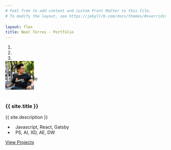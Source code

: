 ```yaml
---
# Feel free to add content and custom Front Matter to this file.
# To modify the layout, see https://jekyllrb.com/docs/themes/#overriding-theme-defaults

layout: flex
title: Noel Torres - Portfolio
---
```



<div class="
  d-flex 
  flex-grow-1 
  flex-row 
  align-items-center
  align-content-center 
  justify-content-center">
    <div class="card" style="width: 35rem;">
<div id="carouselExampleIndicators" class="carousel slide" data-ride="carousel" style="z-index:0;">
  <ol class="carousel-indicators">
    <li data-target="#carouselExampleIndicators" data-slide-to="0" class="active"></li>
    <li data-target="#carouselExampleIndicators" data-slide-to="1"></li>
    <li data-target="#carouselExampleIndicators" data-slide-to="2"></li>
  </ol>
  <div class="carousel-inner">
    <div class="carousel-item active">
      <img class="d-block w-100 card-img-top" src="{{'/assets/images/trimet.jpg' | prepend: site.baseurl}}" alt="First slide">
    </div>
    <div class="carousel-item">
      <img class="d-block w-100 card-img-top" src="{{'/assets/images/cascadiathreads.jpg' | prepend: site.baseurl}}" alt="Third slide">
    </div>
    <div class="carousel-item">
      <img class="d-block w-100 card-img-top" src="{{'/assets/images/portland-hood-720x280.jpg' | prepend: site.baseurl}}" alt="Second slide">
    </div>
  </div>
</div>
      <div class="card-block bg-light" style="z-index:1;">
        <div class="card-body" >
            <img
            id="noletorious-home"
            src="/assets/images/noletorious.jpg" 
            width="90" 
            class="rounded-circle float-right" 
            alt="" 
            style="margin:-4rem 1rem 1rem 0rem;"
            data-toggle="tooltip"
            data-placement="bottom"
            title="Work: <i class='far fa-eye-slash'></i>"
            />
          <h3 class="card-title font-weight-bold mb-0">{{ site.title }}</h3>
          <p class="card-text">{{ site.description }}</p>
          <ul class="list-group list-group-flush text-muted">
            <li class="list-group-item"><i class="fas fa-terminal fa-xs"></i> &nbsp; Javascript, React, Gatsby</li>
            <li class="list-group-item"><i class="fab fa-adobe fa-sm"></i> &nbsp; PS, AI, XD, AE, DW</li>
          </ul>
          <a style="border-radius:0 0 .25rem .25rem" href="/projects/" class="btn btn-secondary btn-sm">View Projects</a>
        </div>
      </div>
    </div>
</div>



